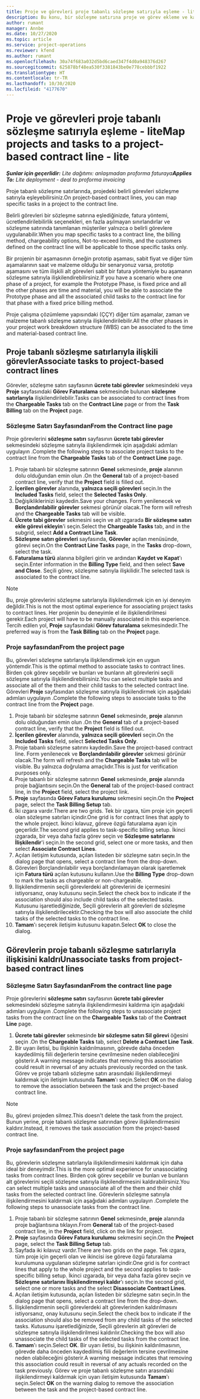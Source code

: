 ```yaml
---
title: Proje ve görevleri proje tabanlı sözleşme satırıyla eşleme - lite
description: Bu konu, bir sözleşme satırına proje ve görev ekleme ve kaldırma hakkında bilgi sağlar.
author: rumant
manager: Annbe
ms.date: 10/27/2020
ms.topic: article
ms.service: project-operations
ms.reviewer: kfend
ms.author: rumant
ms.openlocfilehash: 30a74f683a032d5bd6caed347f4d0a948376d267
ms.sourcegitcommit: 625878bf48ea530f3381843be0e778cebbbf1922
ms.translationtype: HT
ms.contentlocale: tr-TR
ms.lasthandoff: 10/30/2020
ms.locfileid: "4177670"
---
```

# <a name="map-projects-and-tasks-to-a-project-based-contract-line---lite"></a><span data-ttu-id="b464d-103">Proje ve görevleri proje tabanlı sözleşme satırıyla eşleme - lite</span><span class="sxs-lookup"><span data-stu-id="b464d-103">Map projects and tasks to a project-based contract line - lite</span></span>

<span data-ttu-id="b464d-104">_**Şunlar için geçerlidir:** Lite dağıtımı: anlaşmadan proforma faturaya_</span><span class="sxs-lookup"><span data-stu-id="b464d-104">_**Applies To:** Lite deployment - deal to proforma invoicing_</span></span>

<span data-ttu-id="b464d-105">Proje tabanlı sözleşme satırlarında, projedeki belirli görevleri sözleşme satırıyla eşleyebilirsiniz.</span><span class="sxs-lookup"><span data-stu-id="b464d-105">On project-based contract lines, you can map specific tasks in a project to the contract line.</span></span>

<span data-ttu-id="b464d-106">Belirli görevleri bir sözleşme satırına eşlediğinizde, fatura yöntemi, ücretlendirilebilirlik seçenekleri, en fazla aşılmayan sınırlandırlar ve sözleşme satırında tanımlanan müşteriler yalnızca o belirli görevlere uygulanabilir.</span><span class="sxs-lookup"><span data-stu-id="b464d-106">When you map specific tasks to a contract line, the billing method, chargeability options, Not-to-exceed limits, and the customers defined on the contract line will be applicable to those specific tasks only.</span></span>

<span data-ttu-id="b464d-107">Bir projenin bir aşamasının örneğin prototip aşaması, sabit fiyat ve diğer tüm aşamalarının saat ve malzeme olduğu bir senaryonuz varsa, prototip aşamasını ve tüm ilişkili alt görevleri sabit bir fatura yöntemiyle bu aşamanın sözleşme satırıyla ilişkilendirebilirsiniz.</span><span class="sxs-lookup"><span data-stu-id="b464d-107">If you have a scenario where one phase of a project, for example the Prototype Phase, is fixed price and all the other phases are time and material, you will be able to associate the Prototype phase and all the associated child tasks to the contract line for that phase with a fixed price billing method.</span></span>

<span data-ttu-id="b464d-108">Proje çalışma çözümleme yapısındaki (ÇÇY) diğer tüm aşamalar, zaman ve malzeme tabanlı sözleşme satırıyla ilişkilendirilebilir.</span><span class="sxs-lookup"><span data-stu-id="b464d-108">All the other phases in your project work breakdown structure (WBS) can be associated to the time and material-based contract line.</span></span>

## <a name="associate-tasks-to-project-based-contract-lines"></a><span data-ttu-id="b464d-109">Proje tabanlı sözleşme satırlarıyla ilişkili görevler</span><span class="sxs-lookup"><span data-stu-id="b464d-109">Associate tasks to project-based contract lines</span></span>

<span data-ttu-id="b464d-110">Görevler, sözleşme satırı sayfasının **ücrete tabi görevler** sekmesindeki veya **Proje** sayfasındaki **Görev Faturalama** sekmesinde bulunan **sözleşme satırlarıyla** ilişkilendirilebilir.</span><span class="sxs-lookup"><span data-stu-id="b464d-110">Tasks can be associated to contract lines from the **Chargeable Tasks** tab on the **Contract Line** page or from the **Task Billing** tab on the **Project** page.</span></span>

### <a name="from-the-contract-line-page"></a><span data-ttu-id="b464d-111">Sözleşme Satırı Sayfasından</span><span class="sxs-lookup"><span data-stu-id="b464d-111">From the Contract line page</span></span>

<span data-ttu-id="b464d-112">Proje görevlerini **sözleşme satırı** sayfasının **ücrete tabi görevler** sekmesindeki sözleşme satırıyla ilişkilendirmek için aşağıdaki adımları uygulayın .</span><span class="sxs-lookup"><span data-stu-id="b464d-112">Complete the following steps to associate project tasks to the contract line from the **Chargeable Tasks** tab of the **Contract Line** page.</span></span>

1. <span data-ttu-id="b464d-113">Proje tabanlı bir sözleşme satırının **Genel** sekmesinde, **proje** alanının dolu olduğundan emin olun .</span><span class="sxs-lookup"><span data-stu-id="b464d-113">On the **General** tab of a project-based contract line, verify that the **Project** field is filled out.</span></span>
2. <span data-ttu-id="b464d-114">**İçerilen görevler** alanında, **yalnızca seçili görevleri** seçin.</span><span class="sxs-lookup"><span data-stu-id="b464d-114">In the **Included Tasks** field, select the **Selected Tasks Only**.</span></span>
3. <span data-ttu-id="b464d-115">Değişikliklerinizi kaydedin.</span><span class="sxs-lookup"><span data-stu-id="b464d-115">Save your changes.</span></span> <span data-ttu-id="b464d-116">Form yenilenecek ve **Borçlandırılabilir görevler** sekmesi görünür olacak.</span><span class="sxs-lookup"><span data-stu-id="b464d-116">The form will refresh and the **Chargeable Tasks** tab will be visible.</span></span>
4. <span data-ttu-id="b464d-117">**Ücrete tabi görevler** sekmesini seçin ve alt ızgarada **Bir sözleşme satırı ekle görevi ekleyin**'i seçin.</span><span class="sxs-lookup"><span data-stu-id="b464d-117">Select the **Chargeable Tasks** tab, and in the subgrid, select **Add a Contract Line Task**.</span></span>
5. <span data-ttu-id="b464d-118">**Sözleşme satırı görevleri** sayfasında, **Görevler** açılan menüsünde, görevi seçin.</span><span class="sxs-lookup"><span data-stu-id="b464d-118">On the **Contract Line Tasks** page, in the **Tasks** drop-down, select the task.</span></span> 
6. <span data-ttu-id="b464d-119">**Faturalama türü** alanına bilgileri girin ve ardından **Kaydet ve Kapat**'ı seçin.</span><span class="sxs-lookup"><span data-stu-id="b464d-119">Enter information in the **Billing Type** field, and then select **Save and Close**.</span></span> <span data-ttu-id="b464d-120">Seçili görev, sözleşme satırıyla ilişkilidir.</span><span class="sxs-lookup"><span data-stu-id="b464d-120">The selected task is associated to the contract line.</span></span>

> [!NOTE]
> <span data-ttu-id="b464d-121">Bu, proje görevlerini sözleşme satırlarıyla ilişkilendirmek için en iyi deneyim değildir.</span><span class="sxs-lookup"><span data-stu-id="b464d-121">This is not the most optimal experience for associating project tasks to contract lines.</span></span> <span data-ttu-id="b464d-122">Her projenin bu deneyimle el ile ilişkilendirilmesi gerekir.</span><span class="sxs-lookup"><span data-stu-id="b464d-122">Each project will have to be manually associated in this experience.</span></span> <span data-ttu-id="b464d-123">Tercih edilen yol, **Proje** sayfasındaki **Görev faturalama** sekmesindedir.</span><span class="sxs-lookup"><span data-stu-id="b464d-123">The preferred way is from the **Task Billing** tab on the **Project** page.</span></span>

### <a name="from-the-project-page"></a><span data-ttu-id="b464d-124">Proje sayfasından</span><span class="sxs-lookup"><span data-stu-id="b464d-124">From the project page</span></span>

<span data-ttu-id="b464d-125">Bu, görevleri sözleşme satırlarıyla ilişkilendirmek için en uygun yöntemdir.</span><span class="sxs-lookup"><span data-stu-id="b464d-125">This is the optimal method to associate tasks to contract lines.</span></span> <span data-ttu-id="b464d-126">Birden çok görev seçebilir ve bunları ve bunların alt görevlerini seçili sözleşme satırıyla ilişkilendirebilirsiniz.</span><span class="sxs-lookup"><span data-stu-id="b464d-126">You can select multiple tasks and associate all of the them and their child tasks to the selected contract line.</span></span> <span data-ttu-id="b464d-127">Görevleri **Proje** sayfasından sözleşme satırıyla ilişkilendirmek için aşağıdaki adımları uygulayın .</span><span class="sxs-lookup"><span data-stu-id="b464d-127">Complete the following steps to associate tasks to the contract line from the **Project** page.</span></span>

1. <span data-ttu-id="b464d-128">Proje tabanlı bir sözleşme satırının **Genel** sekmesinde, **proje** alanının dolu olduğundan emin olun .</span><span class="sxs-lookup"><span data-stu-id="b464d-128">On the **General** tab of a project-based contract line, verify that the **Project** field is filled out.</span></span>
2. <span data-ttu-id="b464d-129">**İçerilen görevler** alanında, **yalnızca seçili görevleri** seçin.</span><span class="sxs-lookup"><span data-stu-id="b464d-129">On the **Included Tasks** field, select **Selected Tasks Only**.</span></span>
3. <span data-ttu-id="b464d-130">Proje tabanlı sözleşme satırını kaydedin.</span><span class="sxs-lookup"><span data-stu-id="b464d-130">Save the project-based contract line.</span></span> <span data-ttu-id="b464d-131">Form yenilenecek ve **Borçlandırılabilir görevler** sekmesi görünür olacak.</span><span class="sxs-lookup"><span data-stu-id="b464d-131">The form will refresh and the **Chargeable Tasks** tab will be visible.</span></span> <span data-ttu-id="b464d-132">Bu yalnızca doğrulama amaçlıdır.</span><span class="sxs-lookup"><span data-stu-id="b464d-132">This is just for verification purposes only.</span></span>
4. <span data-ttu-id="b464d-133">Proje tabanlı bir sözleşme satırının **Genel** sekmesinde, **proje** alanında proje bağlantısını seçin.</span><span class="sxs-lookup"><span data-stu-id="b464d-133">On the **General** tab of the project-based contract line, in the **Project** field, select the project link.</span></span>
5. <span data-ttu-id="b464d-134">**Proje** sayfasında **Görev Fatura kurulumu** sekmesini seçin.</span><span class="sxs-lookup"><span data-stu-id="b464d-134">On the **Project** page, select the **Task Billing Setup** tab.</span></span>
6. <span data-ttu-id="b464d-135">İki ızgara vardır.</span><span class="sxs-lookup"><span data-stu-id="b464d-135">There are two grids.</span></span> <span data-ttu-id="b464d-136">Tek bir ızgara, tüm proje için geçerli olan sözleşme satırları içindir.</span><span class="sxs-lookup"><span data-stu-id="b464d-136">One grid is for contract lines that apply to the whole project.</span></span> <span data-ttu-id="b464d-137">İkinci kılavuz, göreve özgü faturalama ayarı için geçerlidir.</span><span class="sxs-lookup"><span data-stu-id="b464d-137">The second grid applies to task-specific billing setup.</span></span> <span data-ttu-id="b464d-138">İkinci ızgarada, bir veya daha fazla görev seçin ve **Sözleşme satırlarını İlişkilendir**'i seçin.</span><span class="sxs-lookup"><span data-stu-id="b464d-138">In the second grid, select one or more tasks, and then select **Associate Contract Lines**.</span></span>
7. <span data-ttu-id="b464d-139">Açılan iletişim kutusunda, açılan listeden bir sözleşme satırı seçin.</span><span class="sxs-lookup"><span data-stu-id="b464d-139">In the dialog page that opens, select a contract line from the drop-down.</span></span>
8. <span data-ttu-id="b464d-140">Görevleri Borçlandırılabilir veya borçlandırılamayan olarak işaretlemek için **Fatura türü** açılan kutusunu kullanın.</span><span class="sxs-lookup"><span data-stu-id="b464d-140">Use the **Billing Type** drop-down to mark the tasks as chargeable or non-chargeable.</span></span>
9. <span data-ttu-id="b464d-141">İlişkilendirmenin seçili görevlerdeki alt görevlerini de içermesini istiyorsanız, onay kutusunu seçin.</span><span class="sxs-lookup"><span data-stu-id="b464d-141">Select the check box to indicate if the association should also include child tasks of the selected tasks.</span></span> <span data-ttu-id="b464d-142">Kutusunu işaretlediğinizde, Seçili görevlerin alt görevleri de sözleşme satırıyla ilişkilendirilecektir.</span><span class="sxs-lookup"><span data-stu-id="b464d-142">Checking the box will also associate the child tasks of the selected tasks to the contract line.</span></span>
10. <span data-ttu-id="b464d-143">**Tamam**'ı seçerek iletişim kutusunu kapatın.</span><span class="sxs-lookup"><span data-stu-id="b464d-143">Select **OK** to close the dialog.</span></span>

## <a name="unassociate-tasks-from-project-based-contract-lines"></a><span data-ttu-id="b464d-144">Görevlerin proje tabanlı sözleşme satırlarıyla ilişkisini kaldrı</span><span class="sxs-lookup"><span data-stu-id="b464d-144">Unassociate tasks from project-based contract lines</span></span>

### <a name="from-the-contract-line-page"></a><span data-ttu-id="b464d-145">Sözleşme Satırı Sayfasından</span><span class="sxs-lookup"><span data-stu-id="b464d-145">From the contract line page</span></span>

<span data-ttu-id="b464d-146">Proje görevlerini **sözleşme satırı** sayfasının **ücrete tabi görevler** sekmesindeki sözleşme satırıyla ilişkilendirmesini kaldırma için aşağıdaki adımları uygulayın .</span><span class="sxs-lookup"><span data-stu-id="b464d-146">Complete the following steps to unassociate project tasks from the contract line on the **Chargeable Tasks** tab of the **Contract Line** page.</span></span>

1. <span data-ttu-id="b464d-147">**Ücrete tabi görevler** sekmesinde **bir sözleşme satırı Sil görevi** öğesini seçin .</span><span class="sxs-lookup"><span data-stu-id="b464d-147">On the **Chargeable Tasks** tab, select **Delete a Contract Line Task**.</span></span>
2. <span data-ttu-id="b464d-148">Bir uyarı iletisi, bu ilişkinin kaldırılmasının, görevde daha önceden kaydedilmiş fiili değerlerin tersine çevrilmesine neden olabileceğini gösterir.</span><span class="sxs-lookup"><span data-stu-id="b464d-148">A warning message indicates that removing this association could result in reversal of any actuals previously recorded on the task.</span></span> <span data-ttu-id="b464d-149">Görev ve proje tabanlı sözleşme satırı arasındaki ilişkilendirmeyi kaldırmak için iletişim kutusunda **Tamam**'ı seçin.</span><span class="sxs-lookup"><span data-stu-id="b464d-149">Select **OK** on the dialog to remove the association between the task and the project-based contract line.</span></span> 

> [!NOTE]
> <span data-ttu-id="b464d-150">Bu, görevi projeden silmez.</span><span class="sxs-lookup"><span data-stu-id="b464d-150">This doesn't delete the task from the project.</span></span> <span data-ttu-id="b464d-151">Bunun yerine, proje tabanlı sözleşme satırından görev ilişkilendirmesini kaldırır.</span><span class="sxs-lookup"><span data-stu-id="b464d-151">Instead, it removes the task association from the project-based contract line.</span></span>

### <a name="from-the-project-page"></a><span data-ttu-id="b464d-152">Proje sayfasından</span><span class="sxs-lookup"><span data-stu-id="b464d-152">From the project page</span></span>

<span data-ttu-id="b464d-153">Bu, görevlerin sözleşme satırlarıyla ilişkilendirmesini kaldırmak için daha ideal bir deneyimdir.</span><span class="sxs-lookup"><span data-stu-id="b464d-153">This is the more optimal experience for unassociating tasks from contract lines.</span></span> <span data-ttu-id="b464d-154">Birden çok görev seçebilir ve bunları ve bunların alt görevlerini seçili sözleşme satırıyla ilişkilendirmesini kaldırabilirsiniz.</span><span class="sxs-lookup"><span data-stu-id="b464d-154">You can select multiple tasks and unassociate all of the them and their child tasks from the selected contract line.</span></span> <span data-ttu-id="b464d-155">Görevlerin sözleşme satırıyla ilişkilendirmesini kaldırmak için aşağıdaki adımları uygulayın .</span><span class="sxs-lookup"><span data-stu-id="b464d-155">Complete the following steps to unassociate tasks from the contract line.</span></span>

1. <span data-ttu-id="b464d-156">Proje tabanlı bir sözleşme satırının **Genel** sekmesinde, **proje** alanında proje bağlantısına tıklayın.</span><span class="sxs-lookup"><span data-stu-id="b464d-156">From **General** tab of the project-based contract line, in the **Project** field, click on the link for project.</span></span>
2. <span data-ttu-id="b464d-157">**Proje** sayfasında **Görev Fatura kurulumu** sekmesini seçin.</span><span class="sxs-lookup"><span data-stu-id="b464d-157">On the **Project** page, select the **Task Billing Setup** tab.</span></span>
3. <span data-ttu-id="b464d-158">Sayfada iki kılavuz vardır.</span><span class="sxs-lookup"><span data-stu-id="b464d-158">There are two grids on the page.</span></span> <span data-ttu-id="b464d-159">Tek ızgara, tüm proje için geçerli olan ve ikincisi ise göreve özgü faturalama kurulumuna uygulanan sözleşme satırları içindir.</span><span class="sxs-lookup"><span data-stu-id="b464d-159">One grid is for contract lines that apply to the whole project and the second applies to task-specific billing setup.</span></span> <span data-ttu-id="b464d-160">İkinci ızgarada, bir veya daha fazla görev seçin ve **Sözleşme satırlarını İlişkilendirmeyi kaldır**'ı seçin.</span><span class="sxs-lookup"><span data-stu-id="b464d-160">In the second grid, select one or more tasks and the select **Disassociate Contract Lines**.</span></span>
4. <span data-ttu-id="b464d-161">Açılan iletişim kutusunda, açılan listeden bir sözleşme satırı seçin.</span><span class="sxs-lookup"><span data-stu-id="b464d-161">In the  dialog page that opens, select a contract line from the drop-down.</span></span>
5. <span data-ttu-id="b464d-162">İlişkilendirmenin seçili görevlerdeki alt görevlerinden kaldırılmasını istiyorsanız, onay kutusunu seçin.</span><span class="sxs-lookup"><span data-stu-id="b464d-162">Select the check box to indicate if the association should also be removed from any child tasks of the selected tasks.</span></span> <span data-ttu-id="b464d-163">Kutusunu işaretlediğinizde, Seçili görevlerin alt görevleri de sözleşme satırıyla ilişkilendirilmesi kaldırılır.</span><span class="sxs-lookup"><span data-stu-id="b464d-163">Checking the box will also unassociate the child tasks of the selected tasks from the contract line.</span></span>
6. <span data-ttu-id="b464d-164">**Tamam**'ı seçin.</span><span class="sxs-lookup"><span data-stu-id="b464d-164">Select **OK**.</span></span> <span data-ttu-id="b464d-165">Bir uyarı iletisi, bu ilişkinin kaldırılmasının, görevde daha önceden kaydedilmiş fiili değerlerin tersine çevrilmesine neden olabileceğini gösterir.</span><span class="sxs-lookup"><span data-stu-id="b464d-165">A warning message indicates that removing this association could result in reversal of any actuals recorded on the task previously.</span></span> <span data-ttu-id="b464d-166">Görev ve proje tabanlı sözleşme satırı arasındaki ilişkilendirmeyi kaldırmak için uyarı iletişim kutusunda **Tamam**'ı seçin.</span><span class="sxs-lookup"><span data-stu-id="b464d-166">Select **OK** on the warning dialog to remove the association between the task and the project-based contract line.</span></span>
